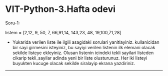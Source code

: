 # VIT-Python-3.Hafta odevi

Soru-1: 

listem = [2,12, 9, 50, 7, 66,91,14, 143,23, 48, 19,100,71,28]

* Yukarida verilen liste ile ilgili asagidaki sorulari yanitlayiniz.
kullanicidan bir sayi girmesini isteyiniz, bu sayiyi verilen listenin ilk elemani olacak sekilde listeye ekleyiniz.
Olusan listenin icindeki tekli sayilari listeden cikarip tekli_sayilar adinda yeni bir liste olusturunuz.
Her iki listeyi buyukten kucuge olacak sekilde siralayip ekrana yazdiriniz.

-----------------------------------------------------------------------
